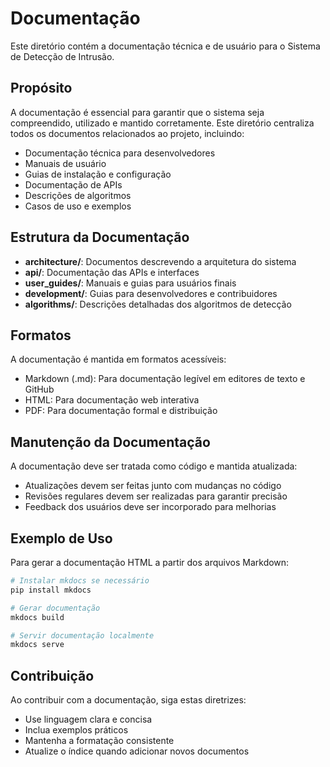 # Documentação

Este diretório contém a documentação técnica e de usuário para o Sistema de Detecção de Intrusão.

## Propósito

A documentação é essencial para garantir que o sistema seja compreendido, utilizado e mantido corretamente. Este diretório centraliza todos os documentos relacionados ao projeto, incluindo:

- Documentação técnica para desenvolvedores
- Manuais de usuário
- Guias de instalação e configuração
- Documentação de APIs
- Descrições de algoritmos
- Casos de uso e exemplos

## Estrutura da Documentação

- **architecture/**: Documentos descrevendo a arquitetura do sistema
- **api/**: Documentação das APIs e interfaces
- **user_guides/**: Manuais e guias para usuários finais
- **development/**: Guias para desenvolvedores e contribuidores
- **algorithms/**: Descrições detalhadas dos algoritmos de detecção

## Formatos

A documentação é mantida em formatos acessíveis:
- Markdown (.md): Para documentação legível em editores de texto e GitHub
- HTML: Para documentação web interativa
- PDF: Para documentação formal e distribuição

## Manutenção da Documentação

A documentação deve ser tratada como código e mantida atualizada:
- Atualizações devem ser feitas junto com mudanças no código
- Revisões regulares devem ser realizadas para garantir precisão
- Feedback dos usuários deve ser incorporado para melhorias

## Exemplo de Uso

Para gerar a documentação HTML a partir dos arquivos Markdown:

```bash
# Instalar mkdocs se necessário
pip install mkdocs

# Gerar documentação
mkdocs build

# Servir documentação localmente
mkdocs serve
```

## Contribuição

Ao contribuir com a documentação, siga estas diretrizes:
- Use linguagem clara e concisa
- Inclua exemplos práticos
- Mantenha a formatação consistente
- Atualize o índice quando adicionar novos documentos
